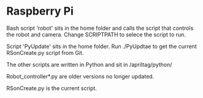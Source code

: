 # Raspberry Pi

Bash script 'robot' sits in the home folder and calls the script that controls the robot and camera.
Change SCRIPTPATH to selece the script to run.

Script 'PyUpdate' sits in the home folder. Run ./PyUpdtae to get the current RSonCreate.py script from Git.

The other scripts are written in Python and sit in /apriltag/python/     

Robot_controller*.py are older versions no longer updated.

RSonCreate.py is the current script.
